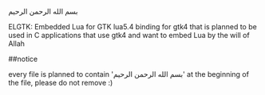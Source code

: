 بسم الله الرحمن الرحيم

ELGTK: Embedded Lua for GTK
lua5.4 binding for gtk4 that is planned to be used in C applications that use gtk4 and want to embed Lua by the will of Allah

##notice

every file is planned to contain 'بسم الله الرحمن الرحيم' at the beginning of the file, please do not remove :)
